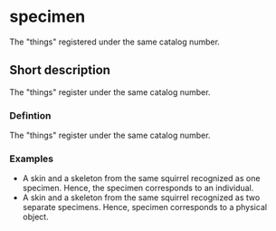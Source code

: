 # specimen

The "things" registered under the same catalog number.


## Short description

The "things" register under the same catalog number.


### Defintion

The "things" register under the same catalog number.


### Examples

* A skin and a skeleton from the same squirrel recognized as one specimen. Hence, the specimen corresponds to an individual.
* A skin and a skeleton from the same squirrel recognized as two separate specimens. Hence, specimen corresponds to a physical object.
